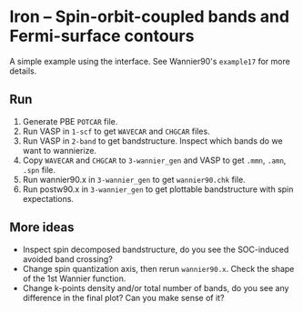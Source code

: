 # Iron – Spin-orbit-coupled bands and Fermi-surface contours
A simple example using the interface.
See Wannier90's `example17` for more details.

## Run
1. Generate PBE `POTCAR` file.
2. Run VASP in `1-scf` to get `WAVECAR` and `CHGCAR` files.
3. Run VASP in `2-band` to get bandstructure. Inspect which bands do we want to wannierize.
4. Copy `WAVECAR` and `CHGCAR` to `3-wannier_gen` and VASP  to get `.mmn`, `.amn`, `.spn` file.
5. Run wannier90.x in `3-wannier_gen` to get `wannier90.chk` file.
6. Run postw90.x in `3-wannier_gen` to get plottable bandstructure with spin expectations.

## More ideas
- Inspect spin decomposed bandstructure, do you see the SOC-induced avoided band crossing?
- Change spin quantization axis, then rerun `wannier90.x`. Check the shape of the 1st Wannier function.
- Change k-points density and/or total number of bands, do you see any difference in the final plot? Can you make sense of it?
